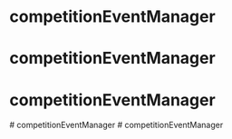 # competitionEventManager
# competitionEventManager
# competitionEventManager
#   c o m p e t i t i o n E v e n t M a n a g e r  
 #   c o m p e t i t i o n E v e n t M a n a g e r  
 